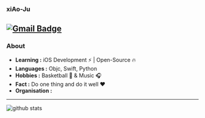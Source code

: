 ### xiAo-Ju 
[![Gmail Badge](https://img.shields.io/badge/-xiaoju.foxmail@gmail.com-c14438?style=flat-square&logo=Gmail&logoColor=white&link=mailto:xiaoju.foxmail@gmail.com)](mailto:xiaoju.foxmail@gmail.com)
---------------------------------------------------------------------------------------------------------------------------------------------------------------------------------
### About

-  **Learning :** iOS Development :zap: | Open-Source :fire:	
-  **Languages :** Objc, Swift, Python
-  **Hobbies :** Basketball :basketball: & Music :headphones:
-  **Fact :** Do one thing and do it well :heart: 
-  **Organisation :** 

---------------------------------------------------------------------------------------------------------------------------------------------------------------------------------

![github stats](https://github-readme-stats.vercel.app/api?username=huangboju&show_icons=true)
